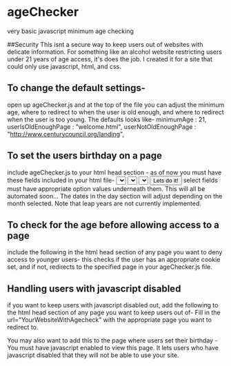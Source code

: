 ageChecker
==========

very basic javascript minimum age checking

##Security
This isnt a secure way to keep users out of websites with delicate information. For something like an alcohol website restricting users under 21 years of age access, it's does the job. I created it for a site that could only use javascript, html, and css.

## To change the default settings-
open up ageChecker.js and at the top of the file you can adjust the minimum age, where to redirect to when the user is old enough, and where to redirect when the user is too young. The defaults looks like-
          minimumAge : 21,
          userIsOldEnoughPage : "welcome.html",
          userNotOldEnoughPage : "http://www.centurycouncil.org/landing",

## To set the users birthday on a page
include ageChecker.js to your html head section -
        <script type="text/javascript" src="ageChecker.js"></script>
as of now you must have these fields included in your html file-
        <select name="month" id="month" onchange="ageCheck.setTheMonth()"></select>
        <select name="day" id="day"></select>
        <select name="year" id="year"></select>
        <button id="submit" onclick="ageCheck.start()">Lets do it!</button>
select fields must have appropriate option values underneath them. This will all be
automated soon...
The dates in the day section will adjust depending on the month selected. Note that leap years are not currently implemented.

## To check for the age before allowing access to a page
include the following in the html head section of any page you want to deny access to younger users- 
        <script type="text/javascript" src="ageChecker.js"></script>
        <script type="text/javascript">
          ageCheck.checkCookie();
        </script>
this checks if the user has an appropriate cookie set, and if not, redirects
to the specified page in your ageChecker.js file.

## Handling users with javascript disabled
if you want to keep users with javascript disabled out, add the following to the html head section of any page you want to keep users out of-
        <noscript>
          <meta HTTP-EQUIV="REFRESH" content="2; url=YourWebsiteWithAgecheck.html"> 
        </noscript>
Fill in the url="YourWebsiteWithAgecheck" with the appropriate page you want to redirect to. 

You may also want to add this to the page where users set their birthday -
        <noscript>
          You must have javascript enabled to view this page.
        </noscript>
It lets users who have javascript disabled that they will not be able to use your site.
